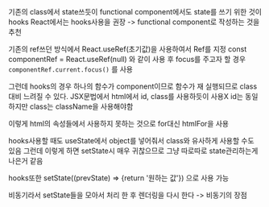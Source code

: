 기존의 class에서 state쓰듯이 
functional component에서도 state를 쓰기 위한 것이 hooks
React에서는 hooks사용을 권장 -> functional component로 작성하는 것을 추천

기존의 ref쓰던 방식에서 React.useRef(초기값)을 사용하여서 Ref를 지정
const componentRef = React.useRef(null)
<component ref={componentRef}>
와 같이 사용 후
focus를 주고자 할 경우
`componentRef.current.focus()`
를 사용

그런데 hooks의 경우 하나의 함수가 component이므로 함수가 재 실행되므로 class대비 느려질 수 있다.
JSX문법에서 html에서 id, class를 사용하듯이 사용X
id는 동일하지만 class는 className을 사용해야함

이렇게 html의 속성들에서 사용하지 못하는 것으로
for대신 htmlFor을 사용

hooks사용할 때도 useState에서 object를 넣어줘서 class와 유사하게 사용할 수도 있음
그런데 이렇게 하면 setState시 매우 귀찮으므로 그냥 따로따로 state관리하는게 나은거 같음

hooks또한
setState((prevState) => {return '원하는 값'})
으로 사용 가능

비동기라서 setState들을 모아서 처리 한 후 렌더링을 다시 한다
-> 비동기의 장점